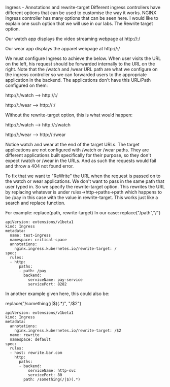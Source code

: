 Ingress - Annotations and rewrite-target
Different ingress controllers have different options that can be used to customise the way it works. NGINX Ingress controller has many options that can be seen here. I would like to explain one such option that we will use in our labs. The Rewrite target option.



Our watch app displays the video streaming webpage at http://<watch-service>:<port>/

Our wear app displays the apparel webpage at http://<wear-service>:<port>/

We must configure Ingress to achieve the below. When user visits the URL on the left, his request should be forwarded internally to the URL on the right. Note that the /watch and /wear URL path are what we configure on the ingress controller so we can forwarded users to the appropriate application in the backend. The applications don't have this URL/Path configured on them:

http://<ingress-service>:<ingress-port>/watch --> http://<watch-service>:<port>/

http://<ingress-service>:<ingress-port>/wear --> http://<wear-service>:<port>/



Without the rewrite-target option, this is what would happen:

http://<ingress-service>:<ingress-port>/watch --> http://<watch-service>:<port>/watch

http://<ingress-service>:<ingress-port>/wear --> http://<wear-service>:<port>/wear



Notice watch and wear at the end of the target URLs. The target applications are not configured with /watch or /wear paths. They are different applications built specifically for their purpose, so they don't expect /watch or /wear in the URLs. And as such the requests would fail and throw a 404 not found error.



To fix that we want to "ReWrite" the URL when the request is passed on to the watch or wear applications. We don't want to pass in the same path that user typed in. So we specify the rewrite-target option. This rewrites the URL by replacing whatever is under rules->http->paths->path which happens to be /pay in this case with the value in rewrite-target. This works just like a search and replace function.

For example: replace(path, rewrite-target)
In our case: replace("/path","/")


```
apiVersion: extensions/v1beta1
kind: Ingress
metadata:
  name: test-ingress
  namespace: critical-space
  annotations:
    nginx.ingress.kubernetes.io/rewrite-target: /
spec:
  rules:
  - http:
      paths:
      - path: /pay
        backend:
          serviceName: pay-service
          servicePort: 8282
```

In another example given here, this could also be:

replace("/something(/|$)(.*)", "/$2")

```
apiVersion: extensions/v1beta1
kind: Ingress
metadata:
  annotations:
    nginx.ingress.kubernetes.io/rewrite-target: /$2
  name: rewrite
  namespace: default
spec:
  rules:
  - host: rewrite.bar.com
    http:
      paths:
      - backend:
          serviceName: http-svc
          servicePort: 80
        path: /something(/|$)(.*)
```

